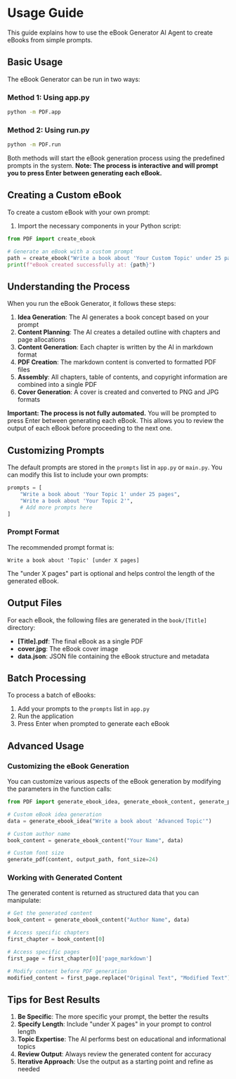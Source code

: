 <!-- Copyright (c) 2025 Swaraj Puppalwar (UltronTheAI) -->
<!-- Licensed under the MIT License. See LICENSE file in the project root for full license information. -->
<!-- Project: https://github.com/UltronTheAI/eBook-Generator-AI-Agent -->

# Usage Guide

This guide explains how to use the eBook Generator AI Agent to create eBooks from simple prompts.

## Basic Usage

The eBook Generator can be run in two ways:

### Method 1: Using app.py

```bash
python -m PDF.app
```

### Method 2: Using run.py

```bash
python -m PDF.run
```

Both methods will start the eBook generation process using the predefined prompts in the system. **Note: The process is interactive and will prompt you to press Enter between generating each eBook.**

## Creating a Custom eBook

To create a custom eBook with your own prompt:

1. Import the necessary components in your Python script:

```python
from PDF import create_ebook

# Generate an eBook with a custom prompt
path = create_ebook("Write a book about 'Your Custom Topic' under 25 pages")
print(f"eBook created successfully at: {path}")
```

## Understanding the Process

When you run the eBook Generator, it follows these steps:

1. **Idea Generation**: The AI generates a book concept based on your prompt
2. **Content Planning**: The AI creates a detailed outline with chapters and page allocations
3. **Content Generation**: Each chapter is written by the AI in markdown format
4. **PDF Creation**: The markdown content is converted to formatted PDF files
5. **Assembly**: All chapters, table of contents, and copyright information are combined into a single PDF
6. **Cover Generation**: A cover is created and converted to PNG and JPG formats

**Important: The process is not fully automated.** You will be prompted to press Enter between generating each eBook. This allows you to review the output of each eBook before proceeding to the next one.

## Customizing Prompts

The default prompts are stored in the `prompts` list in `app.py` or `main.py`. You can modify this list to include your own prompts:

```python
prompts = [
    "Write a book about 'Your Topic 1' under 25 pages",
    "Write a book about 'Your Topic 2'",
    # Add more prompts here
]
```

### Prompt Format

The recommended prompt format is:

```
Write a book about 'Topic' [under X pages]
```

The "under X pages" part is optional and helps control the length of the generated eBook.

## Output Files

For each eBook, the following files are generated in the `book/[Title]` directory:

- **[Title].pdf**: The final eBook as a single PDF
- **cover.jpg**: The eBook cover image
- **data.json**: JSON file containing the eBook structure and metadata

## Batch Processing

To process a batch of eBooks:

1. Add your prompts to the `prompts` list in `app.py`
2. Run the application
3. Press Enter when prompted to generate each eBook

## Advanced Usage

### Customizing the eBook Generation

You can customize various aspects of the eBook generation by modifying the parameters in the function calls:

```python
from PDF import generate_ebook_idea, generate_ebook_content, generate_pdf

# Custom eBook idea generation
data = generate_ebook_idea("Write a book about 'Advanced Topic'")

# Custom author name
book_content = generate_ebook_content("Your Name", data)

# Custom font size
generate_pdf(content, output_path, font_size=24)
```

### Working with Generated Content

The generated content is returned as structured data that you can manipulate:

```python
# Get the generated content
book_content = generate_ebook_content("Author Name", data)

# Access specific chapters
first_chapter = book_content[0]

# Access specific pages
first_page = first_chapter[0]['page_markdown']

# Modify content before PDF generation
modified_content = first_page.replace("Original Text", "Modified Text")
```

## Tips for Best Results

1. **Be Specific**: The more specific your prompt, the better the results
2. **Specify Length**: Include "under X pages" in your prompt to control length
3. **Topic Expertise**: The AI performs best on educational and informational topics
4. **Review Output**: Always review the generated content for accuracy
5. **Iterative Approach**: Use the output as a starting point and refine as needed 